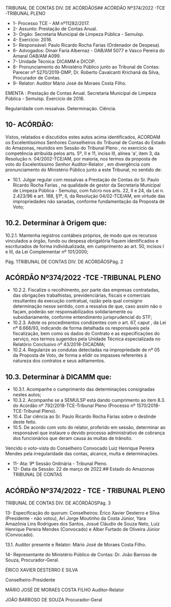 TRIBUNAL DE CONTAS DIV. DE ACÓRDÃOS## ACÓRDÃO Nº374/2022 -TCE -TRIBUNAL PLENO

- 1- Processo TCE - AM nº11282/2017.
- 2- Assunto: Prestação de Contas Anual.
- 3- Órgão: Secretaria Municipal de Limpeza Pública - Semulsp.
- 4- Exercício: 2016.
- 5- Responsável: Paulo Ricardo Rocha Farias (Ordenador de Despesa).
- 6- Advogados: Dinair Faria Albernaz - OAB/AM 5077 e Vasco Pereira do Amaral OAB/AM A099.
- 7- Unidade Técnica: DICAMM e DICOP.
- 8- Pronunciamento  do  Ministério  Público  junto  ao  Tribunal  de  Contas: Parecer  nº 5270/2019-DMP, Dr. Roberto Cavalcanti Krichanã da Silva, Procurador de Contas.
- 9- Relator: Auditor Mário José de Moraes Costa Filho.

EMENTA : Prestação  de  Contas  Anual.  Secretaria Municipal de Limpeza Pública - Semulsp. Exercício de 2016.

Regularidade com ressalvas. Determinação. Ciência.

## 10-  ACÓRDÃO:

Vistos, relatados e discutidos estes autos acima identificados, ACORDAM os Excelentíssimos Senhores Conselheiros do Tribunal de Contas do Estado do Amazonas, reunidos em Sessão do Tribunal Pleno , no exercício da competência atribuída pelos arts. 5º, II e 11, inciso III, alínea 'a', item 3, da Resolução n. 04/2002-TCE/AM, por maioria, nos termos da proposta de voto do Excelentíssimo Senhor Auditor-Relator ,  em  divergência com pronunciamento do Ministério Público junto a este Tribunal, no sentido de:

- 10.1. Julgar regular com ressalvas a  Prestação de Contas do Sr. Paulo Ricardo Rocha Farias , na qualidade de gestor da Secretaria Municipal de Limpeza Pública - Semulsp, com fulcro nos arts. 22, II e 24, da Lei n. 2.423/96 e art. 188, §1º, II, da Resolução 04/02-TCE/AM, em virtude das impropriedades não sanadas, conforme fundamentação da Proposta de Voto;

## 10.2. Determinar à Origem que:

10.2.1. Mantenha  registros  contábeis  próprios,  de  modo  que  os recursos vinculados a órgão, fundo ou despesa obrigatória fiquem identificados e escriturados de forma individualizada, em cumprimento  ao  art.  50,  incisos  I  e  III,  da  Lei  Complementar  nº 101/2000;

Pág. 1TRIBUNAL DE CONTAS DIV. DE ACÓRDÃOSPág. 2

## ACÓRDÃO Nº374/2022 -TCE -TRIBUNAL PLENO

- 10.2.2. Fiscalize o recolhimento, por parte das empresas contratadas,  das  obrigações  trabalhistas,  previdenciárias,  fiscais  e comerciais  resultantes  da  execução  contratual,  razão  pela  qual consigno determinação nesse sentido, com a ressalva de que, caso assim não o façam, poderão ser responsabilizados solidariamente ou subsidiariamente, conforme entendimento jurisprudencial do STF;
- 10.2.3. Adote os procedimentos condizentes com o art. 67, caput , da Lei nº 8.666/93, indicando de forma detalhada os responsáveis pela fiscalização, bem como os dados do Contrato e as especificações  do  serviço,  nos  termos  sugeridos  pela  Unidade Técnica especializada no Relatório Conclusivo nº 43/2018-DICADMA;
- 10.2.4. Regularize as condutas detectadas na impropriedade de nº 05 da Proposta de Voto, de forma a elidir os impasses referentes à natureza dos contratos e seus aditamentos.

## 10.3. Determinar à DICAMM que:

- 10.3.1. Acompanhe o cumprimento das determinações consignadas nestes autos;
- 10.3.2. Acompanhe  se  a  SEMULSP  está  dando  cumprimento  ao item 8.3. do Acórdão nº 792/2018-TCE-Tribunal Pleno (Processo nº 1570/2018-TCE-Tribunal Pleno).
- 10.4. Dar  ciência ao Sr.  Paulo  Ricardo  Rocha  Farias sobre  o  deslinde deste feito.
- 10.5. De  acordo com voto do relator, proferido em sessão, determinar ao responsável que instaure o devido processo administrativo de cobrança dos funcionários que deram causa às multas de trânsito.

Vencido o voto-vista do Conselheiro Convocado Luiz Henrique Pereira Mendes pela irregularidade das contas, alcance, multa  e determinações.

- 11-  Ata: 9ª Sessão Ordinária - Tribunal Pleno.
- 12-  Data da Sessão: 22 de março de 2022.## Estado do Amazonas TRIBUNAL DE CONTAS

## ACÓRDÃO Nº374/2022 - TCE - TRIBUNAL PLENO

TRIBUNAL DE CONTAS DIV. DE ACÓRDÃOSPág. 3

13-  Especificação do quorum: Conselheiros: Érico Xavier Desterro e Silva (Presidente - não votou), Ari Jorge Moutinho da Costa Júnior, Yara Amazônia Lins  Rodrigues dos Santos, Josué Cláudio de Souza Neto, Luiz Henrique Pereira Mendes (Convocado) e Alber Furtado de Oliveira Júnior (Convocado).

13.1. Auditor presente e Relator: Mário José de Moraes Costa Filho.

14-  Representante  do  Ministério  Público  de  Contas: Dr.  João  Barroso  de  Souza, Procurador-Geral.

ÉRICO XAVIER DESTERRO E SILVA

Conselheiro-Presidente

MÁRIO JOSÉ DE MORAES COSTA FILHO Auditor-Relator

JOÃO BARROSO DE SOUZA Procurador-Geral
